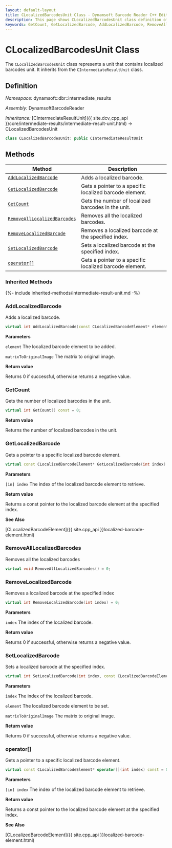 ```yaml
---
layout: default-layout
title: CLocalizedBarcodesUnit Class - Dynamsoft Barcode Reader C++ Edition API Reference
description: This page shows CLocalizedBarcodesUnit class definition of Dynamsoft Barcode Reader SDK C++ Edition.
keywords: GetCount, GetLocalizedBarcode, AddLocalizedBarcode, RemoveAllLocalizedBarcodes, RemoveLocalizedBarcode, SetLocalizedBarcode, CLocalizedBarcodesUnit, api reference
---
```

# CLocalizedBarcodesUnit Class

The `CLocalizedBarcodesUnit` class represents a unit that contains localized barcodes unit. It inherits from the `CIntermediateResultUnit` class.

## Definition

*Namespace:* dynamsoft::dbr::intermediate_results

*Assembly:* DynamsoftBarcodeReader

*Inheritance:* [CIntermediateResultUnit]({{ site.dcv_cpp_api }}core/intermediate-results/intermediate-result-unit.html) -> CLocalizedBarcodesUnit

```cpp
class CLocalizedBarcodesUnit: public CIntermediateResultUnit
```

## Methods

| Method                            | Description |
|-----------------------------------|-------------|
| [`AddLocalizedBarcode`](#addlocalizedbarcode)           | Adds a localized barcode.|
| [`GetLocalizedBarcode`](#getlocalizedbarcode)           | Gets a pointer to a specific localized barcode element.|
| [`GetCount`](#getcount)           | Gets the number of localized barcodes in the unit.|
| [`RemoveAllLocalizedBarcodes`](#removealllocalizedbarcodes)           | Removes all the localized barcodes.|
| [`RemoveLocalizedBarcode`](#removelocalizedbarcode)           | Removes a localized barcode at the specified index.|
| [`SetLocalizedBarcode`](#setlocalizedbarcode)           | Sets a localized barcode at the specified index.|
| [`operator[]`](#operator)           | Gets a pointer to a specific localized barcode element.|

### Inherited Methods

{%- include inherited-methods/intermediate-result-unit.md -%}

### AddLocalizedBarcode

Adds a localized barcode.

```cpp
virtual int AddLocalizedBarcode(const CLocalizedBarcodeElement* element, const double matrixToOriginalImage[9] = IDENTITY_MATRIX) = 0;
```

**Parameters**

`element` The localized barcode element to be added.

`matrixToOriginalImage` The matrix to original image.

**Return value**

Returns 0 if successful, otherwise returns a negative value.


### GetCount

Gets the number of localized barcodes in the unit.

```cpp
virtual int GetCount() const = 0;
```

**Return value**

Returns the number of localized barcodes in the unit.


### GetLocalizedBarcode

Gets a pointer to a specific localized barcode element.

```cpp
virtual const CLocalizedBarcodeElement* GetLocalizedBarcode(int index) const = 0;
```

**Parameters**

`[in] index` The index of the localized barcode element to retrieve.

**Return value**

Returns a const pointer to the localized barcode element at the specified index.

**See Also**

[CLocalizedBarcodeElement]({{ site.cpp_api }}localized-barcode-element.html)

### RemoveAllLocalizedBarcodes

Removes all the localized barcodes

```cpp
virtual void RemoveAllLocalizedBarcodes() = 0;
```

### RemoveLocalizedBarcode

Removes a localized barcode at the specified index

```cpp
virtual int RemoveLocalizedBarcode(int index) = 0;
```

**Parameters**

`index` The index of the localized barcode.

**Return value**

Returns 0 if successful, otherwise returns a negative value.

### SetLocalizedBarcode

Sets a localized barcode at the specified index.

```cpp
virtual int SetLocalizedBarcode(int index, const CLocalizedBarcodeElement* element, const double matrixToOriginalImage[9] = IDENTITY_MATRIX) = 0;
```

**Parameters**

`index` The index of the localized barcode.

`element` The localized barcode element to be set.

`matrixToOriginalImage` The matrix to original image.

**Return value**

Returns 0 if successful, otherwise returns a negative value.

### operator[]

Gets a pointer to a specific localized barcode element.

```cpp
virtual const CLocalizedBarcodeElement* operator[](int index) const = 0;
```

**Parameters**

`[in] index` The index of the localized barcode element to retrieve.

**Return value**

Returns a const pointer to the localized barcode element at the specified index.

**See Also**

[CLocalizedBarcodeElement]({{ site.cpp_api }}localized-barcode-element.html)
